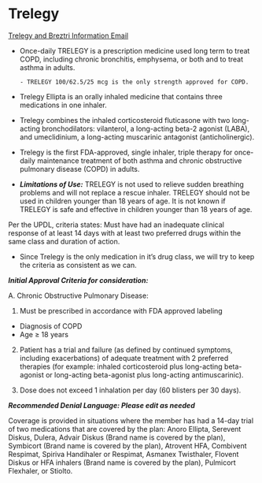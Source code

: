 # Trelegy 

[Trelegy and Breztri Information Email](https://mygainwell-my.sharepoint.com/:u:/r/personal/christopher_nguyen_gainwelltechnologies_com/Documents/Evergreen/Emails/Trelegy%20and%20Breztri%20Information.msg?csf=1&web=1&e=f6yoUM)


- Once-daily TRELEGY is a prescription medicine used long term to treat COPD, including chronic bronchitis, emphysema, or both and to treat asthma in adults. 

      - TRELEGY 100/62.5/25 mcg is the only strength approved for COPD. 
- Trelegy Ellipta is an orally inhaled medicine that contains three medications in one inhaler.
- Trelegy combines the inhaled corticosteroid fluticasone with two long-acting bronchodilators: vilanterol, a long-acting beta-2 agonist (LABA), and umeclidinium, a long-acting muscarinic antagonist (anticholinergic).
- Trelegy is the first FDA-approved, single inhaler, triple therapy for once-daily maintenance treatment of both asthma and chronic obstructive pulmonary disease (COPD) in adults.
- ***Limitations of Use:*** TRELEGY is not used to relieve sudden breathing problems and will not replace a rescue inhaler. TRELEGY should not be used in children younger than 18 years of age. It is not known if TRELEGY is safe and effective in children younger than 18 years of age.
 
 
Per the UPDL, criteria states: Must have had an inadequate clinical response of at least 14 days with at least two preferred drugs within the same class and duration of action. 
- Since Trelegy is the only medication in it’s drug class, we will try to keep the criteria as consistent as we can.
 
***Initial Approval Criteria for consideration:***
 
A. Chronic Obstructive Pulmonary Disease:
1. Must be prescribed in accordance with FDA approved labeling
- Diagnosis of COPD
- Age ≥ 18 years

2.  Patient has a trial and failure (as defined by continued symptoms, including exacerbations) of adequate treatment with 2 preferred therapies (for example: inhaled corticosteroid plus long-acting beta-agonist or long-acting beta-agonist plus long-acting antimuscarinic). 

3. Dose does not exceed 1 inhalation per day (60 blisters per 30 days).
	 
	 
	 
***Recommended Denial Language: Please edit as needed***
 
Coverage is provided in situations where the member has had a 14-day trial of two medications that are covered by the plan: Anoro Ellipta, Serevent Diskus, Dulera, Advair Diskus (Brand name is covered by the plan), Symbicort (Brand name is covered by the plan), Atrovent HFA, Combivent Respimat, Spiriva Handihaler or Respimat, Asmanex Twisthaler, Flovent Diskus or HFA inhalers (Brand name is covered by the plan), Pulmicort Flexhaler, or Stiolto.
 

